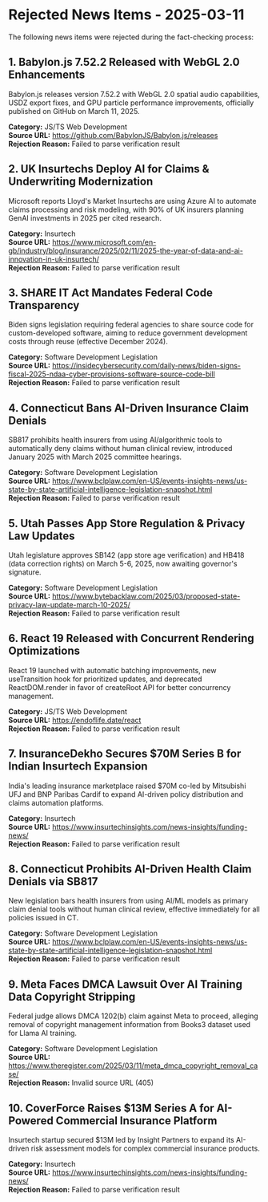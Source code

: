 
# Rejected News Items - 2025-03-11

The following news items were rejected during the fact-checking process:


## 1. Babylon.js 7.52.2 Released with WebGL 2.0 Enhancements
Babylon.js releases version 7.52.2 with WebGL 2.0 spatial audio capabilities, USDZ export fixes, and GPU particle performance improvements, officially published on GitHub on March 11, 2025.

**Category:** JS/TS Web Development  
**Source URL:** https://github.com/BabylonJS/Babylon.js/releases  
**Rejection Reason:** Failed to parse verification result



## 2. UK Insurtechs Deploy AI for Claims & Underwriting Modernization
Microsoft reports Lloyd's Market Insurtechs are using Azure AI to automate claims processing and risk modeling, with 90% of UK insurers planning GenAI investments in 2025 per cited research.

**Category:** Insurtech  
**Source URL:** https://www.microsoft.com/en-gb/industry/blog/insurance/2025/02/11/2025-the-year-of-data-and-ai-innovation-in-uk-insurtech/  
**Rejection Reason:** Failed to parse verification result



## 3. SHARE IT Act Mandates Federal Code Transparency
Biden signs legislation requiring federal agencies to share source code for custom-developed software, aiming to reduce government development costs through reuse (effective December 2024).

**Category:** Software Development Legislation  
**Source URL:** https://insidecybersecurity.com/daily-news/biden-signs-fiscal-2025-ndaa-cyber-provisions-software-source-code-bill  
**Rejection Reason:** Failed to parse verification result



## 4. Connecticut Bans AI-Driven Insurance Claim Denials
SB817 prohibits health insurers from using AI/algorithmic tools to automatically deny claims without human clinical review, introduced January 2025 with March 2025 committee hearings.

**Category:** Software Development Legislation  
**Source URL:** https://www.bclplaw.com/en-US/events-insights-news/us-state-by-state-artificial-intelligence-legislation-snapshot.html  
**Rejection Reason:** Failed to parse verification result



## 5. Utah Passes App Store Regulation & Privacy Law Updates
Utah legislature approves SB142 (app store age verification) and HB418 (data correction rights) on March 5-6, 2025, now awaiting governor's signature.

**Category:** Software Development Legislation  
**Source URL:** https://www.bytebacklaw.com/2025/03/proposed-state-privacy-law-update-march-10-2025/  
**Rejection Reason:** Failed to parse verification result



## 6. React 19 Released with Concurrent Rendering Optimizations
React 19 launched with automatic batching improvements, new useTransition hook for prioritized updates, and deprecated ReactDOM.render in favor of createRoot API for better concurrency management.

**Category:** JS/TS Web Development  
**Source URL:** https://endoflife.date/react  
**Rejection Reason:** Failed to parse verification result



## 7. InsuranceDekho Secures $70M Series B for Indian Insurtech Expansion
India's leading insurance marketplace raised $70M co-led by Mitsubishi UFJ and BNP Paribas Cardif to expand AI-driven policy distribution and claims automation platforms.

**Category:** Insurtech  
**Source URL:** https://www.insurtechinsights.com/news-insights/funding-news/  
**Rejection Reason:** Failed to parse verification result



## 8. Connecticut Prohibits AI-Driven Health Claim Denials via SB817
New legislation bars health insurers from using AI/ML models as primary claim denial tools without human clinical review, effective immediately for all policies issued in CT.

**Category:** Software Development Legislation  
**Source URL:** https://www.bclplaw.com/en-US/events-insights-news/us-state-by-state-artificial-intelligence-legislation-snapshot.html  
**Rejection Reason:** Failed to parse verification result



## 9. Meta Faces DMCA Lawsuit Over AI Training Data Copyright Stripping
Federal judge allows DMCA 1202(b) claim against Meta to proceed, alleging removal of copyright management information from Books3 dataset used for Llama AI training.

**Category:** Software Development Legislation  
**Source URL:** https://www.theregister.com/2025/03/11/meta_dmca_copyright_removal_case/  
**Rejection Reason:** Invalid source URL (405)



## 10. CoverForce Raises $13M Series A for AI-Powered Commercial Insurance Platform
Insurtech startup secured $13M led by Insight Partners to expand its AI-driven risk assessment models for complex commercial insurance products.

**Category:** Insurtech  
**Source URL:** https://www.insurtechinsights.com/news-insights/funding-news/  
**Rejection Reason:** Failed to parse verification result


